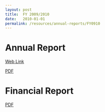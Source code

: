 ```yaml
---
layout: post
title:  FY 2009/2010
date:   2010-01-01
permalink: /resources/annual-reports/FY0910
---
```


# **Annual Report**
[Web Link](https://www.sentosa.gov.sg/sentosaAR09_10/index.html)

[PDF](/resources/annual-reports/files/Sentosa_AR_0910.pdf)


# **Financial Report**
[PDF](/resources/annual-reports/files/Sentosa_AR_0910_Financial_Report.pdf)